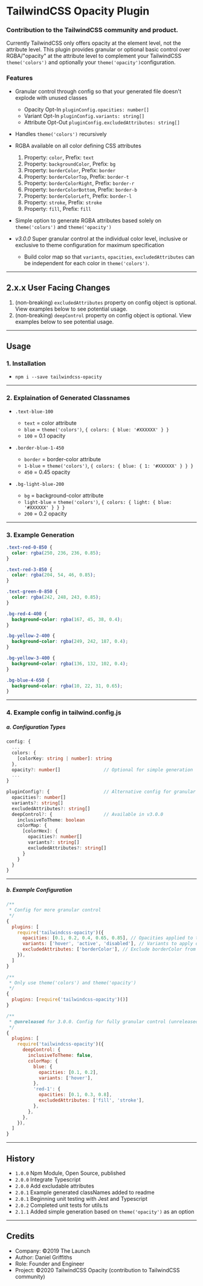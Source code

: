 # TailwindCSS Opacity Plugin

### Contribution to the TailwindCSS community and product.

Currently TailwindCSS only offers opacity at the element level, not the attribute level. This plugin provides granular or optional basic control over RGBA/"opacity" at the attribute level to complement your TailwindCSS `theme('colors')` and optionally your `theme('opacity')`configuration.

### Features

- Granular control through config so that your generated file doesn't explode with unused classes

  - Opacity Opt-In `pluginConfig.opacities: number[]`
  - Variant Opt-In `pluginConfig.variants: string[]`
  - Attribute Opt-Out `pluginConfig.excludedAttributes: string[]`

- Handles `theme('colors')` recursively

- RGBA available on all color defining CSS attributes

  1. Property: `color`, Prefix: `text`
  2. Property: `backgroundColor`, Prefix: `bg`
  3. Property: `borderColor`, Prefix: `border`
  4. Property: `borderColorTop`, Prefix: `border-t`
  5. Property: `borderColorRight`, Prefix: `border-r`
  6. Property: `borderColorBottom`, Prefix: `border-b`
  7. Property: `borderColorLeft`, Prefix: `border-l`
  8. Property: `stroke`, Prefix: `stroke`
  9. Property: `fill`, Prefix: `fill`

- Simple option to generate RGBA attributes based solely on `theme('colors')` and `theme('opacity')`

- _v3.0.0_ Super granular control at the individual color level, inclusive or exclusive to theme configuration for maximum specification

  - Build color map so that `variants`, `opacities`, `excludedAttributes` can be independent for each color in `theme('colors')`.

---

## 2.x.x User Facing Changes

1. (non-breaking) `excludedAttributes` property on config object is optional. View examples below to see potential usage.
2. (non-breaking) `deepControl` property on config object is optional. View examples below to see potential usage.

---

## Usage

### 1. Installation

- `npm i --save tailwindcss-opacity`

---

### 2. Explaination of Generated Classnames

- `.text-blue-100`

  - `text` = color attribute
  - `blue` = `theme('colors')`, `{ colors: { blue: '#XXXXXX' } }`
  - `100` = 0.1 opacity

- `.border-blue-1-450`

  - `border` = border-color attribute
  - `1-blue` = `theme('colors')`, `{ colors: { blue: { 1: '#XXXXXX' } } }`
  - `450` = 0.45 opacity

- `.bg-light-blue-200`

  - `bg` = background-color attribute
  - `light-blue` = `theme('colors')`, `{ colors: { light: { blue: '#XXXXXX' } } }`
  - `200` = 0.2 opacity

---

### 3. Example Generation

```css
.text-red-0-850 {
  color: rgba(250, 236, 236, 0.85);
}

.text-red-3-850 {
  color: rgba(204, 54, 46, 0.85);
}

.text-green-0-850 {
  color: rgba(242, 248, 243, 0.85);
}

.bg-red-4-400 {
  background-color: rgba(167, 45, 38, 0.4);
}

.bg-yellow-2-400 {
  background-color: rgba(249, 242, 187, 0.4);
}

.bg-yellow-3-400 {
  background-color: rgba(136, 132, 102, 0.4);
}

.bg-blue-4-650 {
  background-color: rgba(10, 22, 31, 0.65);
}
```

---

### 4. Example config in tailwind.config.js

##### a. Configuration Types

```typescript
config: {
  ...
  colors: {
    [colorKey: string | number]: string
  },
  opacity?: number[]                // Optional for simple generation
  ...
}

pluginConfig?: {                    // Alternative config for granular control
  opacities?: number[]
  variants?: string[]
  excludedAttributes?: string[]
  deepControl?: {                   // Available in v3.0.0
    inclusiveToTheme: boolean
    colorMap: {
      [colorHex]: {
        opacities?: number[]
        variants?: string[]
        excludedAttributes?: string[]
      }
    }
  }
}
```

---

##### b. Example Configuration

```javascript
/**
 * Config for more granular control
 */
{
  plugins: [
    require('tailwindcss-opacity')({
      opacities: [0.1, 0.2, 0.4, 0.65, 0.85], // Opacities applied to theme('colors')
      variants: ['hover', 'active', 'disabled'], // Variants to apply opacities to
      excludedAttributes: ['borderColor'], // Exclude borderColor from generation
    }),
  ]
}

/**
 * Only use theme('colors') and theme('opacity')
 */
{
  plugins: [require('tailwindcss-opacity')()]
}

/**
 * @unreleased for 3.0.0. Config for fully granular control (unreleased)
 */
{
  plugins: [
    require('tailwindcss-opacity')({
      deepControl: {
        inclusiveToTheme: false,
        colorMap: {
          blue: {
            opacities: [0.1, 0.2],
            variants: ['hover'],
          },
          'red-1': {
            opacities: [0.1, 0.3, 0.8],
            excludedAttributes: ['fill', 'stroke'],
          },
        },
      },
    }),
  ]
}
```

---

## History

- `1.0.0` Npm Module, Open Source, published
- `2.0.0` Integrate Typescript
- `2.0.0` Add excludable attributes
- `2.0.1` Example generated classNames added to readme
- `2.0.1` Beginning unit testing with Jest and Typescript
- `2.0.2` Completed unit tests for utils.ts
- `2.1.1` Added simple generation based on `theme('opacity')` as an option

---

## Credits

- Company: ©2019 The Launch
- Author: Daniel Griffiths
- Role: Founder and Engineer
- Project: ©2020 TailwindCSS Opacity (contribution to TailwindCSS community)
